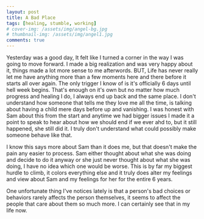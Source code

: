 ```yaml
---
layout: post
title: A Bad Place
tags: [healing, stumble, working]
# cover-img: /assets/img/angel-bg.jpg
# thumbnail-img: /assets/img/angel1.jpg
comments: true
---
```

Yesterday was a good day, It felt like I turned a corner in the way I was going to move forward. I made a big realization and was very happy about it, things made a lot more sense to me afterwords. BUT, Life has never really let me have anything more than a few moments here and there before it starts all over again. The only trigger I know of is it's officially 6 days until hell week begins. That's enough on it's own but no matter how much progress and healing I do, I always end up back and the same place. I don't understand how someone that tells me they love me all the time, is talking about having a child mere days before up and vanishing. I was honest with Sam about this from the start and anytime we had bigger issues I made it a point to speak to hear about how we should end if we ever ahd to, but it still happened, she still did it. I truly don't understand what could possibly make someone behave like that.  
  
I know this says more about Sam than it does me, but that doesn't make the pain any easier to process. Sam either thought about what she was doing and decide to do it anyway or she just never thought about what she was doing, I have no idea which one would be worse. This is by far my biggest hurdle to climb, it colors everything else and it truly does alter my feelings and view about Sam and my feelings for her for the entire 6 years.  

One unfortunate thing I've notices lately is that a person's bad choices or behaviors rarely affects the person themselves, it seems to affect the people that care about them so much more. I can certainly see that in my life now.
